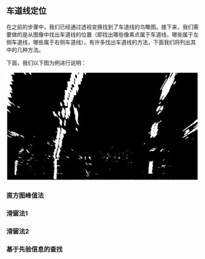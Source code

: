 ## 车道线定位

在之前的步骤中，我们已经通过透视变换找到了车道线的鸟瞰图。接下来，我们需要做的是从图像中找出车道线的位置（即找出哪些像素点属于车道线，哪些属于左侧车道线，哪些属于右侧车道线）。有许多找出车道线的方法，下面我们将列出其中的几种方法。

下面，我们以下图为例进行说明：

![](/assets/78.jpg)


### 直方图峰值法



### 滑窗法1



### 滑窗法2




### 基于先验信息的查找







